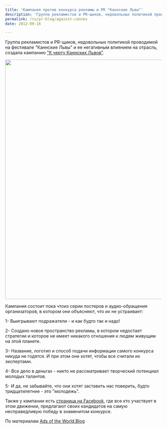 ```yaml
---
title: 'Кампания против конкурса рекламы и PR "Каннские Львы"'
description: 'Группа рекламистов и PR-щиков, недовольных политикой проводимой на фестивале &quot;Каннские Львы&quot; и ее негативным влиянием на отрасль, создала кампанию &quot;К черту Каннских Львов&quot;.'
permalink: /ru/pr-blog/against-cannes
date: 2012-09-16

---
```


Группа рекламистов и PR-щиков, недовольных политикой проводимой на фестивале "Каннские Львы" и ее негативным влиянием на отрасль, создала кампанию <a href="https://fuckcanneslions.com/">"К черту Каннских Львов"</a>.

<img src="{{ site.assets }}/upload/fuckcanneslions-3.jpg" alt="" class="post__img" width="580" height="771">

Кампания состоит пока чтоиз серии постеров и аудио-обращения организаторов, в котором они объясняют, что их не устраивает:

1- Выигрывают подражатели - и как будто так и надо!

2- Создано новое пространство рекламы, в котором недостает стратегии и которое не имеет никакого отношения к людям живущим на этой планете.

3- Название, логотип и способ подачи информации самого конкурса никуда не годятся. И при этом они хотят, чтобы все считали их экспертами.

4- Все дело в деньгах - никто не рассматривает творческий потенциал молодых талантов.

5- И да, не забывайте, что они хотят заставить нас поверить, будто тридцатилетние - это "молодежь".

Также у кампании есть <a href="https://www.facebook.com/FCLREVOLUTION">страница на Facebook</a>, где все кто участвует в этом движении, предлагают своих кандидатов на самую несправедливую победу в знаменитом конкурсе.

По материалам <a href="https://adsoftheworld.com/">Ads of the World.Blog</a>

